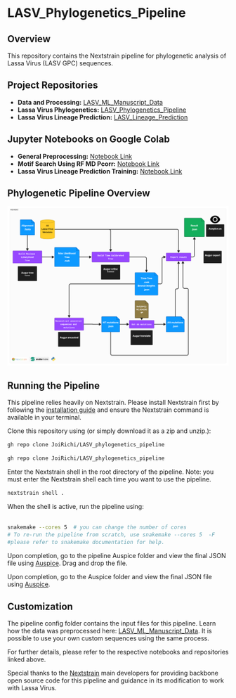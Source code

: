 # LASV_Phylogenetics_Pipeline

## Overview
This repository contains the Nextstrain pipeline for phylogenetic analysis of Lassa Virus (LASV GPC) sequences.

## Project Repositories
- **Data and Processing:** [LASV_ML_Manuscript_Data](https://github.com/JoiRichi/LASV_ML_manuscript_data)
- **Lassa Virus Phylogenetics:** [LASV_Phylogenetics_Pipeline](https://github.com/JoiRichi/LASV_phylogenetics_pipeline)
- **Lassa Virus Lineage Prediction:** [LASV_Lineage_Prediction](https://github.com/JoiRichi/LASV_lineage_pred)

## Jupyter Notebooks on Google Colab
- **General Preprocessing:** [Notebook Link](https://colab.research.google.com/drive/1JOgS2-dDoQ7OPHPcXm3AIBDnGQAFxIyR)
- **Motif Search Using RF MD Pcorr:** [Notebook Link](https://colab.research.google.com/drive/1M1yYB65MOWUpMYcn24Jfm6jvZZ13QJ6l)
- **Lassa Virus Lineage Prediction Training:** [Notebook Link](https://colab.research.google.com/drive/1G0lEjuvPR07bcb181Rfhm-S0WenMFSmR)

## Phylogenetic Pipeline Overview
![Phylogenetic Pipeline](phyloflow.png)

## Running the Pipeline
This pipeline relies heavily on Nextstrain. Please install Nextstrain first by following the [installation guide](https://docs.nextstrain.org/projects/cli/en/stable/installation/) and ensure the Nextstrain command is available in your terminal.

Clone this repository using (or simply download it as a zip and unzip.):
```sh
gh repo clone JoiRichi/LASV_phylogenetics_pipeline
```

```sh
gh repo clone JoiRichi/LASV_phylogenetics_pipeline
```
Enter the Nextstrain shell in the root directory of the pipeline. Note: you must enter the Nextstrain shell each time you want to use the pipeline.

```sh
nextstrain shell .

```

When the shell is active, run the pipeline using:

```sh

snakemake --cores 5  # you can change the number of cores
# To re-run the pipeline from scratch, use snakemake --cores 5  -F
#please refer to snakemake documentation for help.
```


Upon completion, go to the pipeline Auspice folder and view the final JSON file using [Auspice](https://auspice.us/). Drag and drop the file.



Upon completion, go to the Auspice folder and view the final JSON file using [Auspice](https://auspice.us/).

## Customization
The pipeline config folder contains the input files for this pipeline. Learn how the data was preprocessed here: [LASV_ML_Manuscript_Data](https://github.com/JoiRichi/LASV_ML_manuscript_data). It is possible to use your own custom sequences using the same process.

For further details, please refer to the respective notebooks and repositories linked above.

Special thanks to the [Nextstrain](https://github.com/nextstrain) main developers for providing backbone open source code for this pipeline and guidance in its modification to work with Lassa Virus.


